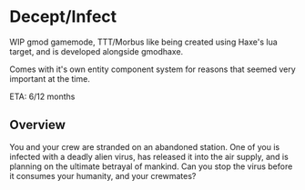 # Decept/Infect

WIP gmod gamemode, TTT/Morbus like being created using Haxe's lua target, and is developed alongside gmodhaxe. 

Comes with it's own entity component system for reasons that seemed very important at the time.
 
ETA: 6/12 months

## Overview

You and your crew are stranded on an abandoned station. One of you is infected with a deadly alien virus, has released it into the air supply, and is planning on the ultimate betrayal of mankind. Can you stop the virus before it consumes your humanity, and your crewmates?
